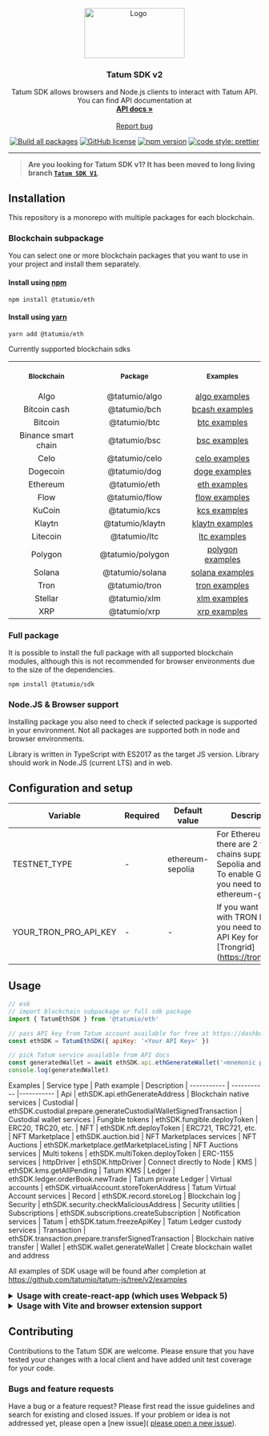 <p align="center">
  <a href="https://tatum.io/">
    <img src="https://tatum.io/images/Light.svg" alt="Logo" width="200" height="100">
  </a>
</p>

<h3 align="center">Tatum SDK v2</h3>

<p align="center">
  Tatum SDK allows browsers and Node.js clients to interact with Tatum API. You can find API documentation at
  <br>
  <a href="https://tatum.io/apidoc"><strong>API docs »</strong></a>
  <br>
  <br>
  <a href="https://github.com/tatumio/tatum-js/issues/new?assignees=-&labels=bug&template=bug_report.yml">Report bug</a>
</p>

<div align="center">

<a href="">[![Build all packages](https://github.com/tatumio/tatum-js/actions/workflows/build.yaml/badge.svg?branch=v2)](https://github.com/tatumio/tatum-js/actions/workflows/build.yaml)</a>
<a href="">[![GitHub license](https://img.shields.io/npm/dm/@tatumio/tatum)](https://img.shields.io/npm/dm/@tatumio/tatum)</a>
<a href="">[![npm version](https://img.shields.io/npm/v/@tatumio/sdk.svg?style=flat-square)](https://www.npmjs.com/package/@tatumio/sdk)</a>
<a href="">[![code style: prettier](https://img.shields.io/badge/code_style-prettier-ff69b4.svg)](https://github.com/prettier/prettier)</a>

</div>

<hr>

> **Are you looking for Tatum SDK v1? It has been moved to long living branch [`Tatum SDK V1`](https://github.com/tatumio/tatum-js/tree/v1)**.

## Installation

This repository is a monorepo with multiple packages for each blockchain.

### Blockchain subpackage

You can select one or more blockchain packages that you want to use in your project and install them separately.

#### Install using [npm](https://www.npmjs.com/)

```console
npm install @tatumio/eth
```

#### Install using [yarn](https://yarnpkg.com/)

```console
yarn add @tatumio/eth
```

Currently supported blockchain sdks

<table>
  <!-- Header -->
  <tr>
    <th align="center">
      <img width="294" height="1">
      <p> 
        <small>Blockchain</small>
      </p>
    </th>
    <th align="center">
      <img width="294" height="1">
      <p>
        <small>Package</small>
      </p>
    </th>
    <th align="center">
      <img width="294" height="1">
      <p>
        <small>Examples</small>
      </p>
    </th>
  </tr>
  <!-- Rows -->
  <tr>
    <td align="center">Algo</td>
    <td align="center">@tatumio/algo</td>
    <td align="center"><a href='https://github.com/tatumio/tatum-js/tree/v2/examples/algo-example'>algo examples</a></td>
  </tr>
  <tr>
    <td align="center">Bitcoin cash</td>
    <td align="center">@tatumio/bch</td>
    <td align="center"><a href='https://github.com/tatumio/tatum-js/tree/v2/examples/bch-example'>bcash examples</a></td>
  </tr>
  <tr>
    <td align="center">Bitcoin</td>
    <td align="center">@tatumio/btc</td>
    <td align="center"><a href='https://github.com/tatumio/tatum-js/tree/v2/examples/btc-example'>btc examples</a></td>
  </tr>
  <tr>
    <td align="center">Binance smart chain</td>
    <td align="center">@tatumio/bsc</td>
    <td align="center"><a href='https://github.com/tatumio/tatum-js/tree/v2/examples/bsc-example'>bsc examples</a></td>
  </tr>
  <tr>
    <td align="center">Celo</td>
    <td align="center">@tatumio/celo</td>
    <td align="center"><a href='https://github.com/tatumio/tatum-js/tree/v2/examples/celo-example'>celo examples</a></td>
  </tr>
  <tr>
    <td align="center">Dogecoin</td>
    <td align="center">@tatumio/dog</td>
    <td align="center"><a href='https://github.com/tatumio/tatum-js/tree/v2/examples/doge-example'>doge examples</a></td>
  </tr>
  <tr>
    <td align="center">Ethereum</td>
    <td align="center">@tatumio/eth</td>
    <td align="center"><a href='https://github.com/tatumio/tatum-js/tree/v2/examples/eth-example'>eth examples</a></td>
  </tr>
  <tr>
    <td align="center">Flow</td>
    <td align="center">@tatumio/flow</td>
    <td align="center"><a href='https://github.com/tatumio/tatum-js/tree/v2/examples/flow-example'>flow examples</a></td>
  </tr>
  <tr>
    <td align="center">KuCoin</td>
    <td align="center">@tatumio/kcs</td>
    <td align="center"><a href='https://github.com/tatumio/tatum-js/tree/v2/examples/kcs-example'>kcs examples</a></td>
  </tr>
  <tr>
    <td align="center">Klaytn</td>
    <td align="center">@tatumio/klaytn</td>
    <td align="center"><a href='https://github.com/tatumio/tatum-js/tree/v2/examples/klaytn-example'>klaytn examples</a></td>
  </tr>
  <tr>
    <td align="center">Litecoin</td>
    <td align="center">@tatumio/ltc</td>
    <td align="center"><a href='https://github.com/tatumio/tatum-js/tree/v2/examples/ltc-example'>ltc examples</a></td>
  </tr>
  <tr>
    <td align="center">Polygon</td>
    <td align="center">@tatumio/polygon</td>
    <td align="center"><a href='https://github.com/tatumio/tatum-js/tree/v2/examples/polygon-example'>polygon examples</a></td>
  </tr>
  <tr>
    <td align="center">Solana</td>
    <td align="center">@tatumio/solana</td>
    <td align="center"><a href='https://github.com/tatumio/tatum-js/tree/v2/examples/solana-example'>solana examples</a></td>
  </tr>
  <tr>
    <td align="center">Tron</td>
    <td align="center">@tatumio/tron</td>
    <td align="center"><a href='https://github.com/tatumio/tatum-js/tree/v2/examples/tron-example'>tron examples</a></td>
  </tr>
  <tr>
    <td align="center">Stellar</td>
    <td align="center">@tatumio/xlm</td>
    <td align="center"><a href='https://github.com/tatumio/tatum-js/tree/v2/examples/xlm-example'>xlm examples</a></td>
  </tr>
  <tr>
    <td align="center">XRP</td>
    <td align="center">@tatumio/xrp</td>
    <td align="center"><a href='https://github.com/tatumio/tatum-js/tree/v2/examples/xrp-example'>xrp examples</a></td>
  </tr>
</table>

### Full package

It is possible to install the full package with all supported blockchain modules, although this is not recommended for browser environments due to the size of the dependencies.

```console
npm install @tatumio/sdk
```

### Node.JS & Browser support

Installing package you also need to check if selected package is supported in your environment. Not all packages are supported both in node and browser environments.

Library is written in TypeScript with ES2017 as the target JS version. Library should work in Node.JS (current LTS) and in web.

## Configuration and setup

| Variable              | Required | Default value    | Description                                                                                                                 |
| --------------------- | -------- | ---------------- | --------------------------------------------------------------------------------------------------------------------------- |
| TESTNET_TYPE          | -        | ethereum-sepolia | For Ethereum, there are 2 testnet chains supported - Sepolia and Goerli. To enable Goerli, you need to use ethereum-goerli. |
| YOUR_TRON_PRO_API_KEY | -        | -                | If you want to work with TRON locally, you need to enter API Key for [Trongrid] (https://trongrid.io).                      |

## Usage

```js
// es6
// import blockchain subpackage or full sdk package
import { TatumEthSDK } from '@tatumio/eth'

// pass API key from Tatum account available for free at https://dashboard.tatum.io/
const ethSDK = TatumEthSDK({ apiKey: '<Your API Key>' })

// pick Tatum service available from API docs
const generatedWallet = await ethSDK.api.ethGenerateWallet('<mnemonic phrase>')
console.log(generatedWallet)
```

Examples
| Service type | Path example | Description
| ----------- | ----------- |-----------
| Api | ethSDK.api.ethGenerateAddress | Blockchain native services
| Custodial | ethSDK.custodial.prepare.generateCustodialWalletSignedTransaction | Custodial wallet services
| Fungible tokens | ethSDK.fungible.deployToken | ERC20, TRC20, etc.
| NFT | ethSDK.nft.deployToken | ERC721, TRC721, etc.
| NFT Marketplace | ethSDK.auction.bid | NFT Marketplaces services
| NFT Auctions | ethSDK.marketplace.getMarketplaceListing | NFT Auctions services
| Multi tokens | ethSDK.multiToken.deployToken | ERC-1155 services
| httpDriver | ethSDK.httpDriver | Connect directly to Node
| KMS | ethSDK.kms.getAllPending | Tatum KMS
| Ledger | ethSDK.ledger.orderBook.newTrade | Tatum private Ledger
| Virtual accounts | ethSDK.virtualAccount.storeTokenAddress | Tatum Virtual Account services
| Record | ethSDK.record.storeLog | Blockchain log
| Security | ethSDK.security.checkMaliciousAddress | Security utilities
| Subscriptions | ethSDK.subscriptions.createSubscription | Notification services
| Tatum | ethSDK.tatum.freezeApiKey | Tatum Ledger custody services
| Transaction | ethSDK.transaction.prepare.transferSignedTransaction | Blockchain native transfer
| Wallet | ethSDK.wallet.generateWallet | Create blockchain wallet and address

All examples of SDK usage will be found after completion at https://github.com/tatumio/tatum-js/tree/v2/examples

<details>
  <summary style='font-size: 16px; font-weight: bold'>Usage with create-react-app (which uses Webpack 5)</summary>

Webpack v5 introduced breaking changes to Web3 library used in Tatum blockchain services. To enable Tatum SDK in React apps you need to follow workaround as per [stackoverflow discussion](https://stackoverflow.com/questions/66952972/cannot-add-web3-to-react-project)

#### 1. Install additional dependencies

```console
yarn add -D node-polyfill-webpack-plugin
yarn add -D react-app-rewired
```

#### 2. Copy [config-overrides.js](https://github.com/npwork/create-react-app-with-webpack5/blob/main/config-overrides.js) to your project (next to package.json)

#### 3. Add browserify dependencies to `package.json`

```json
"assert": "npm:assert",
"crypto": "npm:crypto-browserify",
"http": "npm:http-browserify",
"https": "npm:https-browserify",
"os": "npm:os-browserify",
"stream": "npm:stream-browserify",
"url": "npm:url",
...

```

#### 4. Replace `scripts` block in your `package.json`

```json
"scripts": {
    "start": "react-app-rewired start",
    "build": "react-app-rewired build",
    "test": "react-app-rewired test",
    "eject": "react-app-rewired eject"
},
```

</details>
<details>
  <summary style='font-size: 16px; font-weight: bold'>Usage with Vite and browser extension support</summary>

To allow usage of Tatum SDK in browser extensions, you need to add additional esbuild plugins to your `vite.config.js` file.

#### 1. Install additional dependencies

```console
yarn add -D @esbuild-plugins/node-globals-polyfill
yarn add -D @esbuild-plugins/node-modules-polyfill
```

#### 2. Copy [vite.config.js](https://github.com/tatumio/tatum-js/tree/v2/documentation/vite.config.ts) to your project

🎉 You are ready to use Tatum SDK in your browser extension.
</details>

## Contributing

Contributions to the Tatum SDK are welcome. Please ensure
that you have tested your changes with a local client and have added unit test
coverage for your code.

### Bugs and feature requests

Have a bug or a feature request? Please first read the issue guidelines and search for existing and closed issues. If your problem or idea is not addressed yet, please open a [new issue]( [please open a new issue](https://github.com/tatumio/tatum-js/issues/new/choose)).
